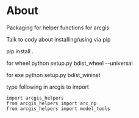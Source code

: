 # About

Packaging for helper functions for arcgis

Talk to cody about installing/using via pip

pip install .

for wheel
python setup.py bdist_wheel --universal

for exe
python setup.py bdist_wininst


type following in arcgis to import

    import arcgis_helpers
    from arcgis_helpers import arc_np
    from arcgis_helpers import model_tools